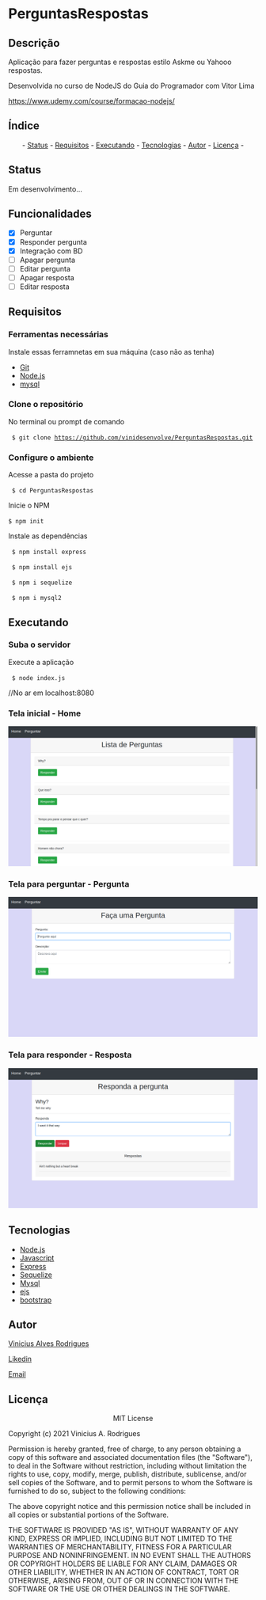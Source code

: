 # PerguntasRespostas

## Descrição

Aplicação para fazer perguntas e respostas estilo Askme ou Yahooo respostas.

Desenvolvida no curso de NodeJS do Guia do Programador com Vitor Lima

<https://www.udemy.com/course/formacao-nodejs/>

## Índice
<p align="center"> - 
 <a href="#status">Status</a> - 
 <a href="#requisitos">Requisitos</a> - 
 <a href="#executando">Executando</a> - 
 <a href="#tecnologias">Tecnologias</a> - 
 <a href="#autor">Autor</a> - 
 <a href="#licença">Licença</a> - 
</p>

## Status 

Em desenvolvimento...

## Funcionalidades

- [x] Perguntar
- [x] Responder pergunta
- [x] Integração com BD
- [ ] Apagar pergunta
- [ ] Editar pergunta
- [ ] Apagar resposta
- [ ] Editar resposta

## Requisitos

### Ferramentas necessárias

Instale essas ferramnetas em sua máquina (caso não as tenha)

- [Git](https://git-scm.com)
- [Node.js](https://nodejs.org/en/)
- [mysql](https://www.mysql.com/)

### Clone o repositório

No terminal ou prompt de comando 

<code> $ git clone <https://github.com/vinidesenvolve/PerguntasRespostas.git> </code>

### Configure o ambiente

Acesse a pasta do projeto

<code> $ cd PerguntasRespostas </code>

Inicie o NPM

<code>$ npm init</code>

Instale as dependências 

<code> $ npm install express </code>

<code> $ npm install ejs </code>

<code> $ npm i sequelize </code>

<code> $ npm i mysql2 </code>

## Executando

### Suba o servidor

Execute a aplicação 

<code> $ node index.js </code>

//No ar em localhost:8080

### Tela inicial - Home
![Imagem home](https://github.com/vinidesenvolve/PerguntasRespostas/blob/master/public/img/home.png)

### Tela para perguntar - Pergunta
![Imagem pergunta](https://github.com/vinidesenvolve/PerguntasRespostas/blob/master/public/img/pergunta.png)

### Tela para responder - Resposta
![Imagem resposta](https://github.com/vinidesenvolve/PerguntasRespostas/blob/master/public/img/resposta.png)

## Tecnologias

- [Node.js](https://nodejs.org/en/)
- [Javascript](https://www.javascript.com/)
- [Express](https://expressjs.com/)
- [Sequelize](https://sequelize.org/)
- [Mysql](https://www.mysql.com/)
- [ejs](https://ejs.co/)
- [bootstrap](https://getbootstrap.com/)

## Autor

<p> <a href="https://github.com/vinidesenvolve">Vinicius Alves Rodrigues</a> </p>
<p> <a href="https://www.linkedin.com/in/vinidesenvolve/">Likedin</a> </p>
<p> <a href="vinidesenvolve@gmail.com">Email</a> </p>

## Licença

<p align="center">
MIT License

Copyright (c) 2021 Vinicius A. Rodrigues

Permission is hereby granted, free of charge, to any person obtaining a copy
of this software and associated documentation files (the "Software"), to deal
in the Software without restriction, including without limitation the rights
to use, copy, modify, merge, publish, distribute, sublicense, and/or sell
copies of the Software, and to permit persons to whom the Software is
furnished to do so, subject to the following conditions:

The above copyright notice and this permission notice shall be included in all
copies or substantial portions of the Software.

THE SOFTWARE IS PROVIDED "AS IS", WITHOUT WARRANTY OF ANY KIND, EXPRESS OR
IMPLIED, INCLUDING BUT NOT LIMITED TO THE WARRANTIES OF MERCHANTABILITY,
FITNESS FOR A PARTICULAR PURPOSE AND NONINFRINGEMENT. IN NO EVENT SHALL THE
AUTHORS OR COPYRIGHT HOLDERS BE LIABLE FOR ANY CLAIM, DAMAGES OR OTHER
LIABILITY, WHETHER IN AN ACTION OF CONTRACT, TORT OR OTHERWISE, ARISING FROM,
OUT OF OR IN CONNECTION WITH THE SOFTWARE OR THE USE OR OTHER DEALINGS IN THE
SOFTWARE.
</p>
